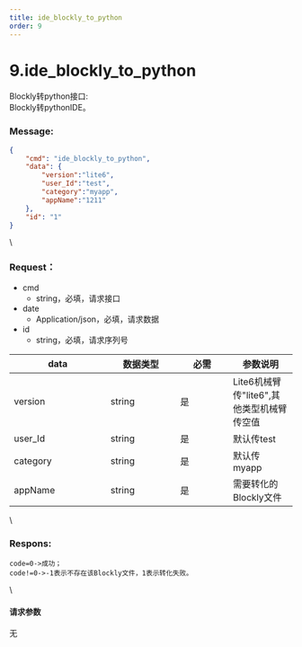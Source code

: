 ```yaml
---
title: ide_blockly_to_python
order: 9
---
```

# 9.ide_blockly_to_python

 

Blockly转python接口:\
Blockly转pythonIDE。

### Message:  

```json
{
    "cmd": "ide_blockly_to_python",
    "data": {
        "version":"lite6",
        "user_Id":"test",
        "category":"myapp",
        "appName":"1211"
    },
    "id": "1"
}
```

\


### Request：    

* cmd
  * string，必填，请求接口
* date
  * Application/json，必填，请求数据
* id
  * string，必填，请求序列号

<table><thead><tr><th width="156">data</th><th width="108">数据类型</th><th width="78">必需</th><th>参数说明</th></tr></thead><tbody><tr><td>version</td><td>string</td><td>是</td><td>Lite6机械臂传"lite6",其他类型机械臂传空值</td></tr><tr><td>user_Id</td><td>string</td><td>是</td><td>默认传test</td></tr><tr><td>category</td><td>string</td><td>是</td><td>默认传myapp</td></tr><tr><td>appName</td><td>string</td><td>是</td><td>需要转化的Blockly文件</td></tr></tbody></table>

\


### Respons:     

```
code=0->成功；
code!=0->-1表示不存在该Blockly文件，1表示转化失败。
```

\


#### 请求参数

无
